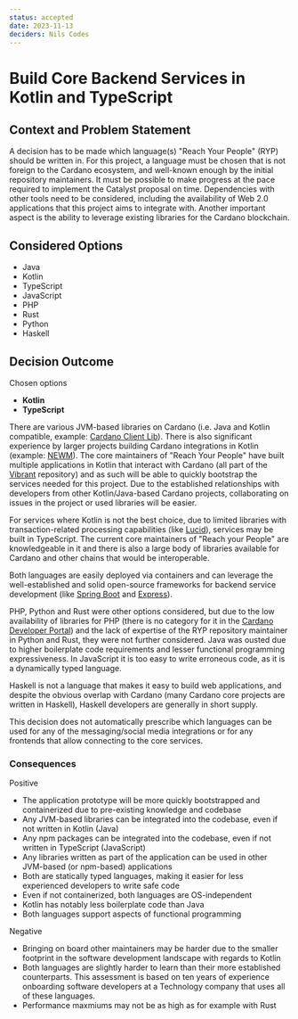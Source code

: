```yaml
---
status: accepted
date: 2023-11-13
deciders: Nils Codes
---
```

# Build Core Backend Services in Kotlin and TypeScript

## Context and Problem Statement

A decision has to be made which language(s) "Reach Your People" (RYP) should be written in. For this project, a language must be chosen that is not foreign to the Cardano ecosystem, and well-known enough by the initial repository maintainers. It must be possible to make progress at the pace required to implement the Catalyst proposal on time. Dependencies with other tools need to be considered, including the availability of Web 2.0 applications that this project aims to integrate with. Another important aspect is the ability to leverage existing libraries for the Cardano blockchain.

## Considered Options

* Java
* Kotlin
* TypeScript
* JavaScript
* PHP
* Rust
* Python
* Haskell

## Decision Outcome

Chosen options
- **Kotlin**
- **TypeScript**

There are various JVM-based libraries on Cardano (i.e. Java and Kotlin compatible, example: [Cardano Client Lib](https://github.com/bloxbean/cardano-client-lib)). There is also significant experience by larger projects building Cardano integrations in Kotlin (example: [NEWM](https://github.com/projectNEWM)). The core maintainers of "Reach Your People" have built multiple applications in Kotlin that interact with Cardano (all part of the [Vibrant](https://github.com/nilscodes/hazelnet) repository) and as such will be able to quickly bootstrap the services needed for this project. Due to the established relationships with developers from other Kotlin/Java-based Cardano projects, collaborating on issues in the project or used libraries will be easier.

For services where Kotlin is not the best choice, due to limited libraries with transaction-related processing capabilities (like [Lucid](https://lucid.spacebudz.io/)), services may be built in TypeScript. The current core maintainers of "Reach your People" are knowledgeable in it and there is also a large body of libraries available for Cardano and other chains that would be interoperable.

Both languages are easily deployed via containers and can leverage the well-established and solid open-source frameworks for backend service development (like [Spring Boot](https://spring.io/projects/spring-boot/) and [Express](https://expressjs.com/)).

PHP, Python and Rust were other options considered, but due to the low availability of libraries for PHP (there is no category for it in the [Cardano Developer Portal](https://developers.cardano.org/tools)) and the lack of expertise of the RYP repository maintainer in Python and Rust, they were not further considered. Java was ousted due to higher boilerplate code requirements and lesser functional programming expressiveness. In JavaScript it is too easy to write erroneous code, as it is a dynamically typed language.

Haskell is not a language that makes it easy to build web applications, and despite the obvious overlap with Cardano (many Cardano core projects are written in Haskell), Haskell developers are generally in short supply.

This decision does not automatically prescribe which languages can be used for any of the messaging/social media integrations or for any frontends that allow connecting to the core services.

### Consequences

Positive

* The application prototype will be more quickly bootstrapped and containerized due to pre-existing knowledge and codebase
* Any JVM-based libraries can be integrated into the codebase, even if not written in Kotlin (Java)
* Any npm packages can be integrated into the codebase, even if not written in TypeScript (JavaScript)
* Any libraries written as part of the application can be used in other JVM-based (or npm-based) applications
* Both are statically typed languages, making it easier for less experienced developers to write safe code
* Even if not containerized, both languages are OS-independent
* Kotlin has notably less boilerplate code than Java
* Both languages support aspects of functional programming

Negative
* Bringing on board other maintainers may be harder due to the smaller footprint in the software development landscape with regards to Kotlin
* Both languages are slightly harder to learn than their more established counterparts. This assessment is based on ten years of experience onboarding software developers at a Technology company that uses all of these languages.
* Performance maxmiums may not be as high as for example with Rust

